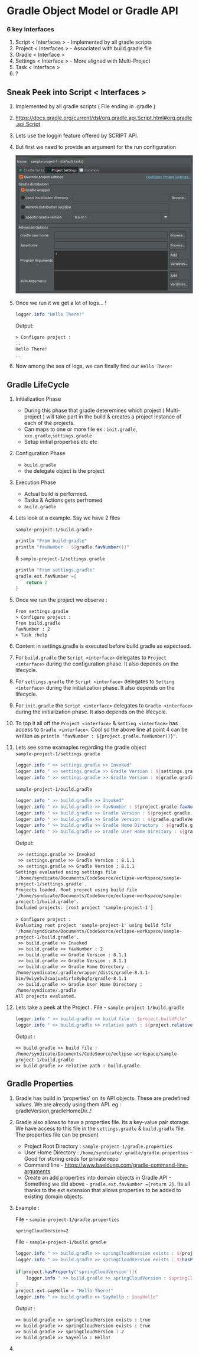 # Gradle Object Model or Gradle API

### 6 key interfaces

1. Script < Interfaces >  - Implemented by all gradle scripts
2. Project < Interfaces > - Associated with build.gradle file
3. Gradle < Interface >
4. Settings < Interface > - More aligned with Multi-Project
5. Task < Interface >
6. ?

## Sneak Peek into Script < Interfaces >

1. Implemented by all gradle scripts ( File ending in .gradle )
2. https://docs.gradle.org/current/dsl/org.gradle.api.Script.html#org.gradle.api.Script

3. Lets use the loggin feature offered by SCRIPT API.
4. But first we need to provide an argument for the run configuration

    ![plot](Images/Image5_Gradle.png)

5. Once we run it we get a lot of logs... !

    ```groovy
    logger.info "Hello There!"
    ```
    Output:

    ```
    > Configure project :
    ..
    Hello There!
    ..
    ```
6. Now among the sea of logs, we can finally find our `Hello There!`



## Gradle LifeCycle

1. Initialization Phase
    - During this phase that gradle deteremines which project ( Multi-project ) will take part in the build & creates a project instance of each of the projects.
   - Can maps to one or more file ex : `init.gradle`, `xxx.gradle`,`settings.gradle`
   - Setup initial properties etc etc
2. Configuration Phase 
    - `build.gradle` 
    - the delegate object is the project
3. Execution Phase
    - Actual build is performed. 
    - Tasks & Actions gets perfromed
    - `build.gradle`  


4. Lets look at a example. Say we have 2 files
    
    `sample-project-1/build.gradle`

    ```groovy
    println "From build.gradle"
    println "favNumber : ${gradle.favNumber()}"
    ```
    & `sample-project-1/settings.gradle`

    ```groovy
    println "From settings.gradle"
    gradle.ext.favNumber ={
        return 2
    }
    ```
 
5. Once we run the project we observe : 

    ```
    From settings.gradle
    > Configure project :
    From build.gradle
    favNumber : 2
    > Task :help
    ```
6. Content in settings.gradle is executed before build.gradle as expecteed.

7. For `build.gradle` the `Script <interface>` delegates to `Project <interface>` during the configuration phase. It also depends on the lifecycle.

8. For `settings.gradle` the `Script <interface>` delegates to `Setting <interface>` during the initialization phase. It also depends on the lifecycle.

9. For `init.gradle` the `Script <interface>` delegates to `Gradle <interface>` during the initialization phase. It also depends on the lifecycle. 

10. To top it all off the `Project <interface>` & `Setting <interface>` has access to `Gradle <interface>`. Cool so the above line at point 4 can be written as `println "favNumber : ${project.gradle.favNumber()}"`.

11. Lets see some examaples regarding the gradle object\
    `sample-project-1/settings.gradle`

    ```groovy
    logger.info " >> settings.gradle >> Invoked"
    logger.info " >> settings.gradle >> Gradle Version : ${settings.gradle.gradleVersion}"
    logger.info " >> settings.gradle >> Gradle Version : ${gradle.gradleVersion}"
    ```

    `sample-project-1/build.gradle`

    ```groovy
    logger.info " >> build.gradle >> Invoked"
    logger.info " >> build.gradle >> favNumber : ${project.gradle.favNumber()}"
    logger.info " >> build.gradle >> Gradle Version : ${project.gradle.gradleVersion}"
    logger.info " >> build.gradle >> Gradle Version : ${gradle.gradleVersion}"
    logger.info " >> build.gradle >> Gradle Home Directory : ${gradle.gradleHomeDir}"
    logger.info " >> build.gradle >> Gradle User Home Directory : ${gradle.gradleUserHomeDir}"
    ```

    Output:
    ```
     >> settings.gradle >> Invoked
     >> settings.gradle >> Gradle Version : 8.1.1
     >> settings.gradle >> Gradle Version : 8.1.1
    Settings evaluated using settings file '/home/syndicate/Documents/CodeSource/eclipse-workspace/sample-project-1/settings.gradle'.
    Projects loaded. Root project using build file '/home/syndicate/Documents/CodeSource/eclipse-workspace/sample-project-1/build.gradle'.
    Included projects: [root project 'sample-project-1']

    > Configure project :
    Evaluating root project 'sample-project-1' using build file '/home/syndicate/Documents/CodeSource/eclipse-workspace/sample-project-1/build.gradle'.
     >> build.gradle >> Invoked
     >> build.gradle >> favNumber : 2
     >> build.gradle >> Gradle Version : 8.1.1
     >> build.gradle >> Gradle Version : 8.1.1
     >> build.gradle >> Gradle Home Directory : /home/syndicate/.gradle/wrapper/dists/gradle-8.1.1-bin/9wiye5v2saajue4irfo8ybqfp/gradle-8.1.1
     >> build.gradle >> Gradle User Home Directory : /home/syndicate/.gradle
    All projects evaluated.
    ```

12. Lets take a peek at the Project <Interface>. File - `sample-project-1/build.gradle`

    ```groovy
    logger.info " >> build.gradle >> build file : $project.buildFile"
    logger.info " >> build.gradle >> relative path : ${project.relativePath(project.buildFile)}"
    ```

    Output : 

    ```
    >> build.gradle >> build file : /home/syndicate/Documents/CodeSource/eclipse-workspace/sample-project-1/build.gradle
    >> build.gradle >> relative path : build.gradle
    ```

## Gradle Properties

1. Gradle has build in 'properties' on its API objects. These are predefined values. We are already using them 
API. eg : gradleVersion,gradleHomeDir..!

2. Gradle also allows to have a properties file. Its a key-value pair storage. We have access to this file in the `settings.gradle` & `build.gradle` file. The properties file can be present 
    - Project Root Directory : `sample-project-1/gradle.properties`
    - User Home Directory : `/home/syndicate/.gradle/gradle.properties` - Good for storing creds for private repo
    - Command line - https://www.baeldung.com/gradle-command-line-arguments
    - Create an add properties into domain objects in Gradle API - Something we did above - `gradle.ext.favNumber ={return 2}`. Its all thanks to the ext extension that allows properties to be added to existing domain objects.

3. Example : 

    File - `sample-project-1/gradle.properties`
    ```
    springCloudVersion=2
    ```
    File - `sample-project-1/build.gradle`
    ```groovy
    logger.info " >> build.gradle >> springCloudVersion exists : ${project.hasProperty('springCloudVersion')}"
    logger.info " >> build.gradle >> springCloudVersion exists : ${hasProperty('springCloudVersion')}"

    if(project.hasProperty('springCloudVersion')){
    	logger.info " >> build.gradle >> springCloudVersion : $springCloudVersion"
    }
    project.ext.sayHello = "Hello There!"
    logger.info " >> build.gradle >> SayHello : $sayHello"
    ```
    Output : 
    ```
    >> build.gradle >> springCloudVersion exists : true
    >> build.gradle >> springCloudVersion exists : true
    >> build.gradle >> springCloudVersion : 2   
    >> build.gradle >> SayHello : Hello! 
    ```
4. 